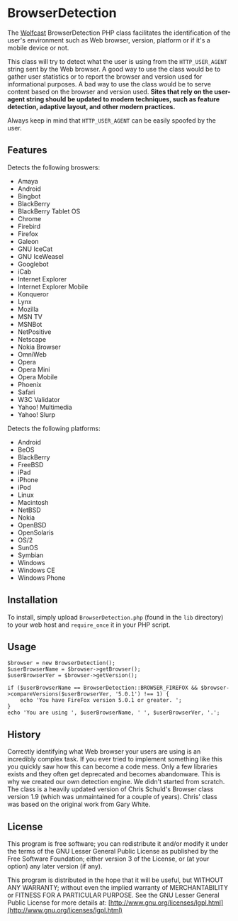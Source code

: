 BrowserDetection
================

The [Wolfcast](http://wolfcast.com/) BrowserDetection PHP class facilitates the identification of the user's environment such as Web browser, version, platform or if it's a mobile device or not.

This class will try to detect what the user is using from the `HTTP_USER_AGENT` string sent by the Web browser. A good way to use the class would be to gather user statistics or to report the browser and version used for informational purposes. A bad way to use the class would be to serve content based on the browser and version used. **Sites that rely on the user-agent string should be updated to modern techniques, such as feature detection, adaptive layout, and other modern practices.**

Always keep in mind that `HTTP_USER_AGENT` can be easily spoofed by the user.

Features
--------

Detects the following broswers:
  * Amaya
  * Android
  * Bingbot
  * BlackBerry
  * BlackBerry Tablet OS
  * Chrome
  * Firebird
  * Firefox
  * Galeon
  * GNU IceCat
  * GNU IceWeasel
  * Googlebot
  * iCab
  * Internet Explorer
  * Internet Explorer Mobile
  * Konqueror
  * Lynx
  * Mozilla
  * MSN TV
  * MSNBot
  * NetPositive
  * Netscape
  * Nokia Browser
  * OmniWeb
  * Opera
  * Opera Mini
  * Opera Mobile
  * Phoenix
  * Safari
  * W3C Validator
  * Yahoo! Multimedia
  * Yahoo! Slurp

Detects the following platforms:
  * Android
  * BeOS
  * BlackBerry
  * FreeBSD
  * iPad
  * iPhone
  * iPod
  * Linux
  * Macintosh
  * NetBSD
  * Nokia
  * OpenBSD
  * OpenSolaris
  * OS/2
  * SunOS
  * Symbian
  * Windows
  * Windows CE
  * Windows Phone

Installation
------------

To install, simply upload `BrowserDetection.php` (found in the `lib` directory) to your web host and `require_once` it in your PHP script.

Usage
-----

```
$browser = new BrowserDetection();
$userBrowserName = $browser->getBrowser();
$userBrowserVer = $browser->getVersion();

if ($userBrowserName == BrowserDetection::BROWSER_FIREFOX && $browser->compareVersions($userBrowserVer, '5.0.1') !== 1) {
    echo 'You have FireFox version 5.0.1 or greater. ';
}
echo 'You are using ', $userBrowserName, ' ', $userBrowserVer, '.';
```

History
-------

Correctly identifying what Web browser your users are using is an incredibly complex task. If you ever tried to implement something like this you quickly saw how this can become a code mess. Only a few libraries exists and they often get deprecated and becomes abandonware. This is why we created our own detection engine. We didn't started from scratch. The class is a heavily updated version of Chris Schuld's Browser class version 1.9 (which was unmaintained for a couple of years). Chris' class was based on the original work from Gary White.

License
-------

This program is free software; you can redistribute it and/or modify it under the terms of the GNU Lesser General Public License as published by the Free Software Foundation; either version 3 of the License, or (at your option) any later version (if any).

This program is distributed in the hope that it will be useful, but WITHOUT ANY WARRANTY; without even the implied warranty of MERCHANTABILITY or FITNESS FOR A PARTICULAR PURPOSE. See the GNU Lesser General Public License for more details at: [http://www.gnu.org/licenses/lgpl.html](http://www.gnu.org/licenses/lgpl.html)
